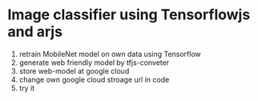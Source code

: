 # Image classifier using Tensorflowjs and arjs

1. retrain MobileNet model on own data using Tensorflow
2. generate web friendly model by tfjs-conveter
3. store web-model at google cloud
4. change own google cloud stroage url in code
5. try it
